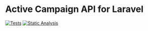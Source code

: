 # Active Campaign API for Laravel

[![Tests](https://github.com/noprotocol/laravel-active-campaign/actions/workflows/tests.yml/badge.svg)](https://github.com/noprotocol/laravel-active-campaign/actions/workflows/tests.yml)
[![Static Analysis](https://github.com/noprotocol/laravel-active-campaign/actions/workflows/phpstan.yml/badge.svg)](https://github.com/noprotocol/laravel-active-campaign/actions/workflows/phpstan.yml)
